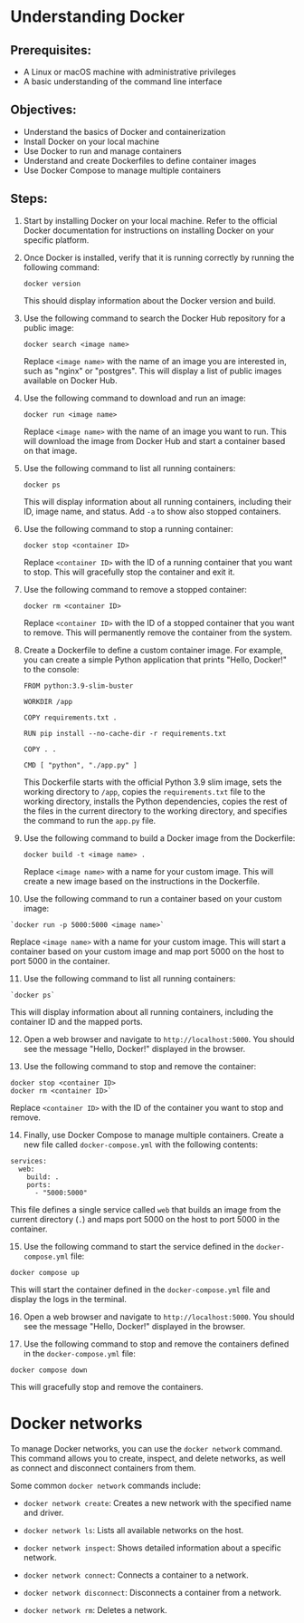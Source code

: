 # Understanding Docker
## Prerequisites:

-   A Linux or macOS machine with administrative privileges
-   A basic understanding of the command line interface

## Objectives:

-   Understand the basics of Docker and containerization
-   Install Docker on your local machine
-   Use Docker to run and manage containers
-   Understand and create Dockerfiles to define container images
-   Use Docker Compose to manage multiple containers

## Steps:

1.  Start by installing Docker on your local machine. Refer to the official Docker documentation for instructions on installing Docker on your specific platform.
    
2.  Once Docker is installed, verify that it is running correctly by running the following command:
  
    `docker version` 
    
    This should display information about the Docker version and build.
    
3.  Use the following command to search the Docker Hub repository for a public image:

    `docker search <image name>` 
    
    Replace `<image name>` with the name of an image you are interested in, such as "nginx" or "postgres". This will display a list of public images available on Docker Hub.
    
4.  Use the following command to download and run an image:

    `docker run <image name>` 
    
    Replace `<image name>` with the name of an image you want to run. This will download the image from Docker Hub and start a container based on that image.
    
5.  Use the following command to list all running containers:
  
    `docker ps` 
    
    This will display information about all running containers, including their ID, image name, and status. Add `-a` to show also stopped containers. 
    
6.  Use the following command to stop a running container:

    `docker stop <container ID>` 
    
    Replace `<container ID>` with the ID of a running container that you want to stop. This will gracefully stop the container and exit it.
    
7.  Use the following command to remove a stopped container:

    `docker rm <container ID>` 
    
    Replace `<container ID>` with the ID of a stopped container that you want to remove. This will permanently remove the container from the system.
    
8.  Create a Dockerfile to define a custom container image. For example, you can create a simple Python application that prints "Hello, Docker!" to the console:

    ```
    FROM python:3.9-slim-buster
    
    WORKDIR /app
    
    COPY requirements.txt .
    
    RUN pip install --no-cache-dir -r requirements.txt
    
    COPY . .
    
    CMD [ "python", "./app.py" ]
    ``` 
    
    This Dockerfile starts with the official Python 3.9 slim image, sets the working directory to `/app`, copies the `requirements.txt` file to the working directory, installs the Python dependencies, copies the rest of the files in the current directory to the working directory, and specifies the command to run the `app.py` file.
    
9.  Use the following command to build a Docker image from the Dockerfile:

    `docker build -t <image name> .` 
    
    Replace `<image name>` with a name for your custom image. This will create a new image based on the instructions in the Dockerfile.
    
10.  Use the following command to run a container based on your custom image:

    `docker run -p 5000:5000 <image name>` 

Replace `<image name>` with a name for your custom image. This will start a container based on your custom image and map port 5000 on the host to port 5000 in the container.

11.  Use the following command to list all running containers:

    `docker ps` 

This will display information about all running containers, including the container ID and the mapped ports.

12.  Open a web browser and navigate to `http://localhost:5000`. You should see the message "Hello, Docker!" displayed in the browser.
    
13.  Use the following command to stop and remove the container:
    
```
docker stop <container ID>
docker rm <container ID>` 
```

Replace `<container ID>` with the ID of the container you want to stop and remove.

14.  Finally, use Docker Compose to manage multiple containers. Create a new file called `docker-compose.yml` with the following contents:

```
services:
  web:
    build: .
    ports:
      - "5000:5000"
```

This file defines a single service called `web` that builds an image from the current directory (`.`) and maps port 5000 on the host to port 5000 in the container.

15.  Use the following command to start the service defined in the `docker-compose.yml` file:

`docker compose up` 

This will start the container defined in the `docker-compose.yml` file and display the logs in the terminal.

16.  Open a web browser and navigate to `http://localhost:5000`. You should see the message "Hello, Docker!" displayed in the browser.
    
17.  Use the following command to stop and remove the containers defined in the `docker-compose.yml` file:

`docker compose down` 

This will gracefully stop and remove the containers.

# Docker networks
To manage Docker networks, you can use the `docker network` command. This command allows you to create, inspect, and delete networks, as well as connect and disconnect containers from them.

Some common `docker network` commands include:

-   `docker network create`: Creates a new network with the specified name and driver.
    
-   `docker network ls`: Lists all available networks on the host.
    
-   `docker network inspect`: Shows detailed information about a specific network.
    
-   `docker network connect`: Connects a container to a network.
    
-   `docker network disconnect`: Disconnects a container from a network.
    
-   `docker network rm`: Deletes a network.